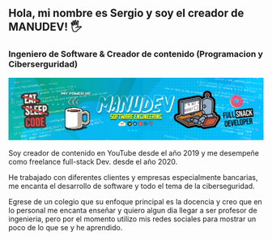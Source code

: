 ## Hola, mi nombre es Sergio y soy el creador de MANUDEV! 🖐
### Ingeniero de Software & Creador de contenido (Programacion y Ciberserguridad)

![fondo](portada-2.png)

Soy creador de contenido en YouTube desde el año 2019 y me desempeñe como freelance full-stack Dev. desde el año 2020.

He trabajado con diferentes clientes y empresas especialmente bancarias, me encanta el desarrollo de software y todo el tema de la ciberseguridad.

Egrese de un colegio que su enfoque principal es la docencia y creo que en lo personal me encanta enseñar y quiero algun dia llegar a ser profesor de ingenieria, pero por el momento utilizo mis redes sociales para mostrar un poco de lo que se y he aprendido.
